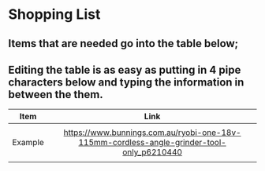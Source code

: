 # Shopping List
## Items that are needed go into the table below;
## Editing the table is as easy as putting in 4 pipe characters below and typing the information in between the them.


|Item         |Link     |
|:-----------:|:------------:|
|        |            |
|Example     |https://www.bunnings.com.au/ryobi-one-18v-115mm-cordless-angle-grinder-tool-only_p6210440            |
|		 |           |

